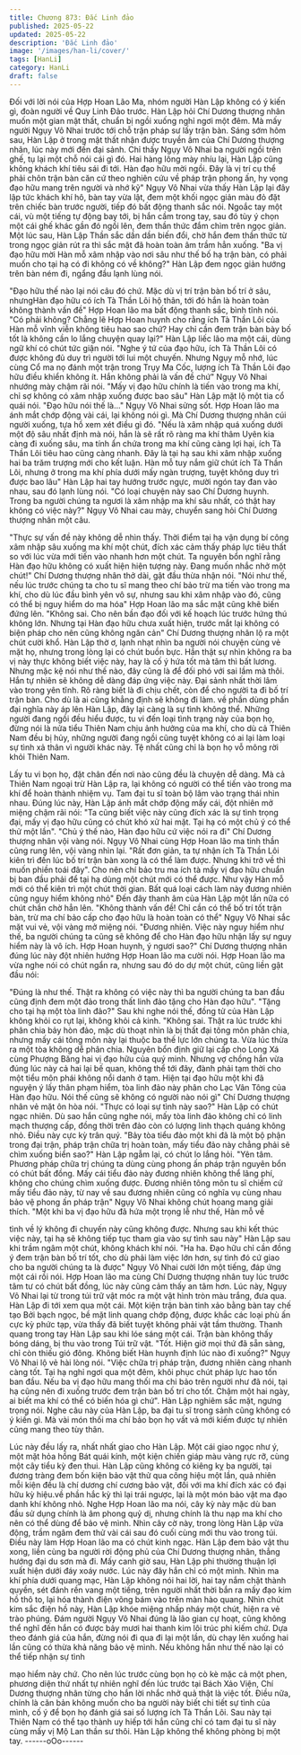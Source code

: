 ```yaml
---
title: Chương 873: Đắc Linh đảo
published: 2025-05-22
updated: 2025-05-22
description: 'Đắc Linh đảo'
image: '/images/han-li/cover/'
tags: [HanLi]
category: HanLi
draft: false
---
```


Đối với lời nói của Hợp Hoan Lão Ma, nhóm người Hàn Lập
không có ý kiến gì, đoàn người về Quy Linh Đảo trước.
Hàn Lập hỏi Chí Dương thượng nhân muốn một gian mật thất,
chuẩn bị ngồi xuống nghỉ ngơi một đêm. Mà mấy người Ngụy Vô
Nhai trước tới chỗ trận pháp sư lấy trận bàn.
Sáng sớm hôm sau, Hàn Lập ở trong mật thất nhận được truyền
âm của Chí Dương thượng nhân, lúc này mới đến đại sảnh.
Chỉ thấy Ngụy Vô Nhai ba người ngồi trên ghế, tụ lại một chỗ nói
cái gì đó. Hai hàng lông mày nhíu lại, Hàn Lập cũng không khách
khí tiêu sái đi tới.
Hàn đạo hữu mời ngồi. Đây là vị trí cụ thể phải chôn trận bàn căn
cứ theo nghiên cứu về pháp trận phong ấn, hy vọng đạo hữu
mang trên người và nhớ kỹ" Ngụy Vô Nhai vừa thấy Hàn Lập lại
đây lập tức khách khí hô, bàn tay vừa lật, đem một khối ngọc giản
màu đỏ đặt trên chiếc bàn trước người, tiếp đó bất động thanh sắc
nói.
Ngoắc tay một cái, vù một tiếng tự động bay tới, bị hắn cầm trong
tay, sau đó tùy ý chọn một cái ghế khác gần đó ngồi lên, đem thần
thức đắm chìm trên ngọc giản.
Một lúc sau, Hàn Lập Thần sắc dần dần biến đổi, chờ hắn đem
thần thức từ trong ngọc giản rút ra thì sắc mặt đã hoàn toàn âm
trầm hẳn xuống.
"Ba vị đạo hữu mời Hàn mỗ xâm nhập vào nơi sâu như thế bố hạ
trận bàn, có phải muốn cho tại hạ có đi không có về không?" Hàn
Lập đem ngọc giản hướng trên bàn ném đi, ngẩng đầu lạnh lùng
nói.

"Đạo hữu thế nào lại nói câu đó chứ. Mặc dù vị trí trận bàn bố trí
ở sâu, nhưngHàn đạo hữu có ích Tà Thần Lôi hộ thân, tới đó hắn
là hoàn toàn không thành vấn đề" Hợp Hoan lão ma bất động
thanh sắc, bình tĩnh nói.
"Có phải không? Chẳng lẽ Hợp Hoan huynh cho rằng ích Tà Thần
Lôi của Hàn mỗ vĩnh viễn không tiêu hao sao chứ? Hay chỉ cần
đem trận bàn bày bố tốt là không cần lo lắng chuyện quay lại?"
Hàn Lập liếc lão ma một cái, dùng ngữ khí có chút tức giận nói.
"Nghe ý tứ của đạo hữu, ích Tà Thần Lôi có được không đủ duy
trì người tới lui một chuyến. Nhưng Ngụy mỗ nhớ, lúc cùng Cổ
ma nọ đánh một trận trong Trụy Ma Cốc, lượng ích Tà Thần Lôi
đạo hữu điều khiển không ít. Hắn không phải là vấn đề chứ" Ngụy
Vô Nhai nhướng mày chậm rãi nói.
"Mấy vị đạo hữu chính là tiến vào trong ma khí, chỉ sợ không có
xâm nhập xuống được bao sâu" Hàn Lập mặt lộ một tia cổ quái
nói.
"Đạo hữu nói thế là..." Ngụy Vô Nhai sửng sốt.
Hợp Hoan lão ma ánh mắt chớp động vài cái, lại không nói gì. Mà
Chí Dương thượng nhân cúi người xuống, tựa hồ xem xét điều gì
đó.
"Nếu là xâm nhập quá xuống dưới một độ sâu nhất định mà nói,
hắn là sẽ rất rõ ràng ma khí thâm Uyên kia càng đi xuống sâu, ma
tính ẩn chứa trong ma khí cũng càng lợi hại, ích Tà Thần Lôi tiêu
hao cũng càng nhanh. Đây là tại hạ sau khi xâm nhập xuống hai
ba trăm trượng mới cho kết luận. Hàn mỗ tuy nắm giữ chút ích Tà
Thần Lôi, nhưng ở trong ma khí phía dưới mấy ngàn trượng,
tuyệt không duy trì được bao lâu" Hàn Lập hai tay hướng trước
ngực, mười ngón tay đan vào nhau, sau đó lạnh lùng nói.
"Có loại chuyện này sao Chí Dương huynh. Trong ba người
chúng ta ngươi là xâm nhập ma khí sâu nhất, có thật hay không
có việc này?" Ngụy Vô Nhai cau mày, chuyển sang hỏi Chí Dương
thượng nhân một câu.

"Thực sự vấn đề này không dễ nhìn thấy. Thời điểm tại hạ vận
dụng bí công xâm nhập sâu xuống ma khí một chút, đích xác cảm
thấy pháp lực tiêu thất so với lúc vừa mới tiến vào nhanh hơn một
chút. Ta nguyên bổn nghĩ rằng Hàn đạo hữu không có xuất hiện
hiện tượng này. Đang muốn nhắc nhở một chút!" Chí Dương
thượng nhân thở dài, gật đầu thừa nhận nói.
"Nói như thế, nếu lúc trước chúng ta cho tu sĩ mang theo chí bảo
trừ ma tiến vào trong ma khí, cho dù lúc đầu bình yên vô sự,
nhưng sau khi xâm nhập vào đó, cũng có thể bị nguy hiểm do ma
hóa" Hợp Hoan lão ma sắc mặt cũng khẽ biến đứng lên.
"Không sai. Cho nên bần đạo đối với kế hoạch lúc trước hứng thú
không lớn. Nhưng tại Hàn đạo hữu chưa xuất hiện, trước mắt lại
không có biện pháp cho nên cũng không ngăn cản" Chí Dương
thượng nhân lộ ra một chút cười khổ.
Hàn Lập thờ ơ, lạnh nhạt nhìn ba người nói chuyện cùng vẻ mặt
họ, nhưng trong lòng lại có chút buồn bực.
Hắn thật sự nhìn không ra ba vị này thực không biết việc này, hay
là cố ý hứa tốt mà tâm thì bất lương. Nhưng mặc kệ nói như thế
nào, đây cũng là để đối phó với sai lầm mà thôi. Hắn tự nhiên sẽ
không dễ dàng đáp ứng việc này.
Đại sảnh nhất thời lâm vào trong yên tĩnh.
Rõ ràng biết là đi chịu chết, còn để cho người ta đi bố trí trận bàn.
Cho dù là ai cũng khẳng định sẽ không đi làm.
về phần dùng phần đại nghĩa này áp lên Hàn Lập, đây lại càng là
sự tình không thể.
Những người đang ngồi đều hiểu được, tu vi đến loại tình trạng
này của bọn họ, đừng nói là nửa tiểu Thiên Nam chịu ảnh hưởng
của ma khí, cho dù cả Thiên Nam đều bị hủy, những người đang
ngồi cũng tuyệt không có ai lại làm loại sự tình xả thân vì người
khác này. Tệ nhất cũng chỉ là bọn họ vỗ mông rời khỏi Thiên Nam.

Lấy tu vi bọn họ, đặt chân đến nơi nào cũng đều là chuyện dễ
dàng.
Mà cả Thiên Nam ngoại trừ Hàn Lập ra, lại không có người có thể
tiến vào trong ma khí để hoàn thành nhiệm vụ. Tam đại tu sĩ toàn
bộ lâm vào trạng thái nhìn nhau.
Đúng lúc này, Hàn Lập ánh mắt chớp động mấy cái, đột nhiên mở
miệng chậm rãi nói: "Ta cũng biết việc này cũng đích xác là sự
tình trọng đại, mấy vị đạo hữu cũng có chút khó xử hai mặt. Tại
hạ có một chủ ý có thể thử một lần".
"Chủ ý thế nào, Hàn đạo hữu cứ việc nói ra đi" Chí Dương thượng
nhân vội vàng nói.
Ngụy Vô Nhai cùng Hợp Hoan lão ma tinh thần cũng rung lên, vội
vàng nhìn lại.
"Rất đơn giản, ta tự nhận ích Tà Thần Lôi kiên trì đến lúc bố trí
trận bàn xong là có thể làm được. Nhưng khi trở về thì muốn
phiền toái đây".
Cho nên chí bảo tru ma ích tà mấy vị đạo hữu chuẩn bị ban đầu
phải để tại hạ dùng một chút mới có thể được. Như vậy Hàn mỗ
mới có thể kiên trì một chút thời gian. Bất quá loại cách làm này
đương nhiên cũng nguy hiểm không nhỏ" Đến đây thanh âm của
Hàn Lập một lần nữa có chút chần chờ hẳn lên.
"Không thành vấn đề! Chỉ cần có thể bố trí tốt trận bàn, trừ ma chí
bảo cấp cho đạo hữu là hoàn toàn có thể" Ngụy Vô Nhai sắc mặt
vui vẻ, vội vàng mở miệng nói.
"Đương nhiên. Việc này nguy hiểm như thế, ba người chúng ta
cũng sẽ không để cho Hàn đạo hữu nhận lấy sự nguy hiểm này là
vô ích. Hợp Hoan huynh, ý ngươi sao?" Chí Dương thượng nhân
đúng lúc này đột nhiên hướng Hợp Hoan lão ma cười nói.
Hợp Hoan lão ma vừa nghe nói có chút ngẩn ra, nhưng sau đó do
dự một chút, cũng liền gật đầu nói:

"Đúng là như thế. Thật ra không có việc này thì ba người chúng ta
ban đầu cũng định đem một đảo trong thất linh đảo tặng cho Hàn
đạo hữu".
"Tặng cho tại hạ một tòa linh đảo?" Sau khi nghe nói thế, đồng tử
của Hàn Lập không khỏi co rụt lại, không khỏi cả kinh.
"Không sai. Thật ra lúc trước khi phân chia bảy hòn đảo, mặc dù
thoạt nhìn là bị thất đại tông môn phân chia, nhưng mấy cái tông
môn này lại thuộc ba thế lực lớn chúng ta. Vừa lúc thừa ra một tòa
không dễ phân chia. Nguyên bổn định giữ lại cấp cho Long Xá
cùng Phượng Băng hai vị đạo hữu của quý minh. Nhưng vợ
chồng hắn vừa đúng lúc này cả hai lại bế quan, không thể tới đây,
đành phải tạm thời cho một tiểu môn phái không nổi danh ở tạm.
Hiện tại đạo hữu một khi đã nguyện ý lấy thân phạm hiểm, tòa linh
đảo này phân cho Lạc Vân Tông của Hàn đạo hữu. Nói thế cũng
sẽ không có người nào nói gì" Chí Dương thượng nhân vẻ mặt ôn
hòa nói.
"Thực có loại sự tình này sao?" Hàn Lập có chút ngạc nhiên.
Dù sao hắn cũng nghe nói, mấy tòa linh đảo không chỉ có linh
mạch thượng cấp, đồng thời trên đảo còn có lượng linh thạch
quáng không nhỏ. Điều này cực kỳ trân quý.
"Bảy tòa tiểu đảo một khi đã là một bộ phận trong đại trận, pháp
trận chữa trị hoàn toàn, mấy tiểu đảo này chẳng phải sẽ chìm
xuống biển sao?" Hàn Lập ngẫm lại, có chút lo lắng hỏi.
"Yên tâm. Phương pháp chữa trị chúng ta dùng cùng phong ấn
pháp trận nguyên bổn có chút bất đồng.
Mấy cái tiểu đảo này đương nhiên không thể lãng phí, không cho
chúng chìm xuống được. Đương nhiên tông môn tu sĩ chiếm cứ
mấy tiểu đảo này, từ nay về sau đương nhiên cũng có nghĩa vụ
cùng nhau bảo vệ phong ấn pháp trận" Ngụy Vô Nhai không chút
hoang mang giải thích.
"Một khi ba vị đạo hữu đã hứa một trọng lễ như thế, Hàn mỗ về

tình về lý không đi chuyến này cũng không được. Nhưng sau khi
kết thúc việc này, tại hạ sẽ không tiếp tục tham gia vào sự tình
sau này" Hàn Lập sau khi trầm ngâm một chút, không khách khí
nói.
"Ha ha. Đạo hữu chỉ cần đồng ý đem trận bàn bố trí tốt, cho dù
phải làm việc lớn hơn, sự tình đó cứ giao cho ba người chúng ta
là được" Ngụy Vô Nhai cười lớn một tiếng, đáp ứng một cái rồi
nói.
Hợp Hoan lão ma cùng Chí Dương thượng nhân tuy lúc trước
tâm tư có chút bất đồng, lúc này cũng cảm thấy an tâm hơn.
Lúc này, Ngụy Vô Nhai lại từ trong túi trữ vật móc ra một vật hình
tròn màu trắng, đưa qua.
Hàn Lập đi tới xem qua một cái.
Một kiện trận bàn tinh xảo bằng bàn tay chế tạo Bởi bạch ngọc,
bề mặt linh quang chớp động, được khắc các loại phù ấn cực kỳ
phức tạp, vừa thấy đã biết tuyệt không phải vật tầm thường.
Thanh quang trong tay Hàn Lập sau khi lóe sáng một cái. Trận
bàn không thấy bóng dáng, bị thu vào trong Túi trữ vật.
"Tốt. Hiện giờ mọi thứ đã sẵn sàng, chỉ còn thiếu gió đông. Không
biết Hàn huynh định lúc nào đi xuống?" Ngụy Vô Nhai lộ vẻ hài
lòng nói.
"Việc chữa trị pháp trận, đương nhiên càng nhanh càng tốt. Tại hạ
nghỉ ngơi qua một đêm, khôi phục chút pháp lực hao tốn ban đầu.
Nếu ba vị đạo hữu mang thối ma chi bảo trên người như đã nói,
tại hạ cũng nên đi xuống trước đem trận bàn bố trí cho tốt. Chậm
một hai ngày, ai biết ma khí có thể có biến hóa gì chứ".
Hàn Lập nghiêm sắc mặt, ngưng trọng nói.
Nghe câu này của Hàn Lập, ba đại tu sĩ trong sảnh cũng không có
ý kiến gì. Mà vài món thối ma chí bảo bọn họ vất vả mới kiếm
được tự nhiên cũng mang theo tùy thân.

Lúc này đều lấy ra, nhất nhất giao cho Hàn Lập.
Một cái giao ngọc như ý, một mặt hỏa hồng Bát quái kính, một
kiện chiến giáp màu vàng rực rỡ, cùng một cây tiểu kỳ đen thui.
Hàn Lập cũng không có kiêng kỵ ba người, tại đương tràng đem
bốn kiện bảo vật thử qua công hiệu một lần, quả nhiên mỗi kiện
đều là chí dương chí cương bảo vật, đối với ma khí đích xác có
đại hữu kỳ hiệu.về phần hắc kỳ thì lại trái ngược, lại là một món
bảo vật ma đạo danh khí không nhỏ.
Nghe Hợp Hoan lão ma nói, cây kỳ này mặc dù ban đầu sử dụng
chính là âm phong quỷ dị, nhưng chính là thu nạp ma khí cho nên
có thể dùng để bảo vệ mình.
Nhìn cây cờ này, trong lòng Hàn Lập vừa động, trầm ngâm đem
thử vài cái sau đó cuối cùng mới thu vào trong túi.
Điều này làm Hợp Hoan lão ma có chút kinh ngạc.
Hàn Lập đem bảo vật thu xong, liền cùng ba người rời động phủ
của Chí Dương thượng nhân, thẳng hướng đại du sơn mà đi.
Mấy canh giờ sau, Hàn Lập phi thường thuận lợi xuất hiện dưới
đáy xoáy nước. Lúc này đây hắn chỉ có một mình.
Nhìn ma khí phía dưới quang mạc, Hàn Lập không nói hai lời, hai
tay nắm chặt thành quyền, sét đánh rền vang một tiếng, trên
người nhất thời bắn ra mấy đạo kim hồ thô to, lại hóa thành điện
võng bám vào trên màn hào quang.
Nhìn chút kim sắc điện hồ này, Hàn Lập khóe miệng nhấp nháy
một chút, hiện ra vẻ trào phúng.
Đám người Ngụy Vô Nhai đúng là lão gian cự hoạt, cũng không
thể nghĩ đến hắn có được bảy mươi hai thanh kim lôi trúc phi
kiếm chứ. Dựa theo đánh giá của hắn, đừng nói đi qua đi lại một
lần, dù chạy lên xuống hai lần cũng có thừa khả năng bảo vệ
mình. Nếu không hắn như thế nào lại có thể tiếp nhận sự tình

mạo hiểm này chứ.
Cho nên lúc trước cùng bọn họ cò kè mặc cả một phen, phương
diện thứ nhất tự nhiên nghĩ đến lúc trước tại Bách Xảo Viện, Chí
Dương thượng nhân từng cho hắn lời nhắc nhở quả thật là việc
tốt. Điều nữa, chính là căn bản không muốn cho ba người này
biết chi tiết sự tình của mình, cố ý để bọn họ đánh giá sai số
lượng ích Tà Thần Lôi.
Sau này tại Thiên Nam có thể tạo thành uy hiếp tới hắn cũng chỉ
có tam đại tu sĩ này cùng mấy vị Mộ Lan thần sư thôi. Hàn Lập
không thể không phòng bị một tay.
------oOo------
